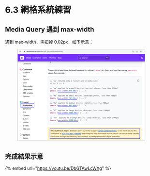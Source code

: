 # 6.3 網格系統練習

## Media Query 遇到 max-width

遇到 max-width，需扣掉 0.02px，如下示意：

<figure><img src="../.gitbook/assets/breakpoint_for_max_width.png" alt=""><figcaption></figcaption></figure>



## 完成結果示意

{% embed url="https://youtu.be/DbGTAwLcWXg" %}

